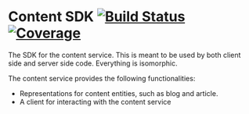 # Content SDK [![Build Status](https://travis-ci.org/base63/content-sdk-js.svg?branch=master)](https://travis-ci.org/base63/content-sdk-js) [![Coverage](https://codecov.io/gh/base63/content-sdk-js/branch/master/graph/badge.svg)](https://codecov.io/gh/base63/content-sdk-js)

The SDK for the content service. This is meant to be used by both client side and server side code. Everything is isomorphic.

The content service provides the following functionalities:

- Representations for content entities, such as blog and article.
- A client for interacting with the content service
